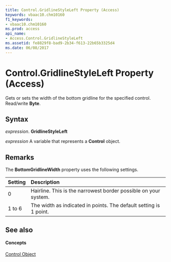 ```yaml
---
title: Control.GridlineStyleLeft Property (Access)
keywords: vbaac10.chm10160
f1_keywords:
- vbaac10.chm10160
ms.prod: access
api_name:
- Access.Control.GridlineStyleLeft
ms.assetid: fe8829f8-bad9-2b34-f613-22b65b3325d4
ms.date: 06/08/2017
---
```



# Control.GridlineStyleLeft Property (Access)

Gets or sets the width of the bottom gridline for the specified control. Read/write **Byte**.


## Syntax

 _expression_. **GridlineStyleLeft**

 _expression_ A variable that represents a **Control** object.


## Remarks

The **BottomGridlineWidth** property uses the following settings.



|**Setting**|**Description**|
|:-----|:-----|
|0| Hairline. This is the narrowest border possible on your system.|
|1 to 6|The width as indicated in points. The default setting is 1 point.|

## See also


#### Concepts


[Control Object](control-object-access.md)

